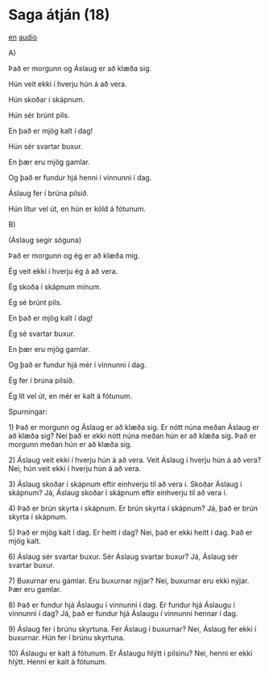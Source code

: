 # Saga átján (18)

[en](../en/story_18.md)
[audio](../audio/story_18.mp3)

A\)

Það er morgunn og Áslaug er að klæða sig.

Hún veit ekki í hverju hún á að vera.

Hún skoðar í skápnum.

Hún sér brúnt pils.

En það er mjög kalt í dag!

Hún sér svartar buxur.

En þær eru mjög gamlar.

Og það er fundur hjá henni í vinnunni í dag.

Áslaug fer í brúna pilsið.

Hún lítur vel út, en hún er köld á fótunum.

B\)

(Áslaug segir söguna)

Það er morgunn og ég er að klæða mig.

Ég veit ekki í hverju ég á að vera.

Ég skoða í skápnum mínum.

Ég sé brúnt pils.

En það er mjög kalt í dag!

Ég sé svartar buxur.

En þær eru mjög gamlar.

Og það er fundur hjá mér í vinnunni í dag.

Ég fer í brúna pilsið.

Ég lít vel út, en mér er kalt á fótunum.

Spurningar:

1\) Það er morgunn og Áslaug er að klæða sig. Er nótt núna meðan Áslaug
er að klæða sig? Nei það er ekki nótt núna meðan hún er að klæða sig.
Það er morgunn meðan hún er að klæða sig.

2\) Áslaug veit ekki í hverju hún á að vera. Veit Áslaug í hverju hún á
að vera? Nei, hún veit ekki í hverju hún á að vera.

3\) Áslaug skoðar í skápnum eftir einhverju til að vera í. Skoðar Áslaug
í skápnum? Já, Áslaug skoðar í skápnum eftir einhverju til að vera í.

4\) Það er brún skyrta í skápnum. Er brún skyrta í skápnum? Já, það er
brún skyrta í skápnum.

5\) Það er mjög kalt í dag. Er heitt í dag? Nei, það er ekki heitt í
dag. Það er mjög kalt.

6\) Áslaug sér svartar buxur. Sér Áslaug svartar buxur? Já, Áslaug sér
svartar buxur.

7\) Buxurnar eru gamlar. Eru buxurnar nýjar? Nei, buxurnar eru ekki
nýjar. Þær eru gamlar.

8\) Það er fundur hjá Áslaugu í vinnunni í dag. Er fundur hjá Áslaugu í
vinnunni í dag? Já, það er fundur hjá Áslaugu í vinnunni hennar í dag.

9\) Áslaug fer í brúnu skyrtuna. Fer Áslaug í buxurnar? Nei, Áslaug fer
ekki í buxurnar. Hún fer í brúnu skyrtuna.

10\) Áslaugu er kalt á fótunum. Er Áslaugu hlýtt í pilsinu? Nei, henni
er ekki hlýtt. Henni er kalt á fótunum.
